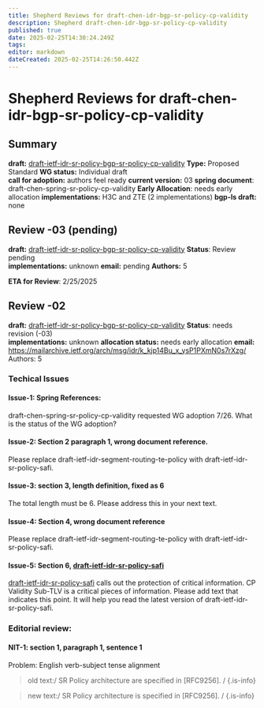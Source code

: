 ```yaml
---
title: Shepherd Reviews for draft-chen-idr-bgp-sr-policy-cp-validity
description: Shepherd draft-chen-idr-bgp-sr-policy-cp-validity
published: true
date: 2025-02-25T14:30:24.249Z
tags: 
editor: markdown
dateCreated: 2025-02-25T14:26:50.442Z
---
```


# Shepherd Reviews for draft-chen-idr-bgp-sr-policy-cp-validity
 
 ## Summary 
**draft:**  [draft-ietf-idr-sr-policy-bgp-sr-policy-cp-validity](https://datatracker.ietf.org/doc/draft-chen-idr-bgp-sr-policy-cp-validity/)
**Type:** Proposed Standard 
**WG status:** Individual draft   
**call for adoption:** authors feel ready 
**current version:** 03 
**spring document**: draft-chen-spring-sr-policy-cp-validity 
**Early Allocation**: needs early allocation 
**implementations:** H3C and ZTE (2 implementations) 
**bgp-ls draft:** none


## Review -03 (pending)

**draft:** [draft-ietf-idr-sr-policy-bgp-sr-policy-cp-validity](https://datatracker.ietf.org/doc/html/draft-chen-idr-bgp-sr-policy-cp-validity-03)
**Status**: Review pending  
**implementations:** unknown 
**email:** pending 
**Authors:** 5 

**ETA for Review**: 2/25/2025 


## Review -02 
**draft:** [draft-ietf-idr-sr-policy-bgp-sr-policy-cp-validity](https://datatracker.ietf.org/doc/html/draft-chen-idr-bgp-sr-policy-cp-validity-02)
**Status**: needs revision (-03)  
**implementations:** unknown 
**allocation status:** needs early allocation 
**email:** https://mailarchive.ietf.org/arch/msg/idr/k_kjp14Bu_x_ysP1PXmN0s7rXzg/ 
Authors: 5 

### Techical Issues 

#### Issue-1:  Spring References: 

draft-chen-spring-sr-policy-cp-validity requested WG adoption 7/26. 
What is the status of the WG adoption?  

#### Issue-2: Section 2 paragraph 1, wrong document reference. 

Please replace draft-ietf-idr-segment-routing-te-policy with
draft-ietf-idr-sr-policy-safi.

#### Issue-3: section 3, length definition, fixed as 6 

The total length must be 6.  Please address this in your next text. 


#### Issue-4: Section 4, wrong document reference 

Please replace draft-ietf-idr-segment-routing-te-policy with
draft-ietf-idr-sr-policy-safi.

#### Issue-5: Section 6, [draft-ietf-idr-sr-policy-safi](https://datatracker.ietf.org/doc/draft-ietf-idr-sr-policy-safi/)

[draft-ietf-idr-sr-policy-safi](https://datatracker.ietf.org/doc/draft-ietf-idr-sr-policy-safi/) calls out the protection of critical information. 
CP Validity Sub-TLV is a critical pieces of information. 
Please add text that indicates this point. It will help 
you read the latest version of draft-ietf-idr-sr-policy-safi.
 

### Editorial review: 
#### NIT-1:  section 1, paragraph 1, sentence 1

Problem: English verb-subject tense alignment 

> old text:/ SR Policy architecture are specified in [RFC9256]. /
{.is-info}

> new text:/ SR Policy architecture is specified in [RFC9256]. / 
{.is-info}


 
